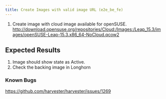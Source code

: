 ```yaml
---
title: Create Images with valid image URL (e2e_be_fe)
---
```

1. Create image with cloud image available for openSUSE.
http://download.opensuse.org/repositories/Cloud:/Images:/Leap_15.3/images/openSUSE-Leap-15.3.x86_64-NoCloud.qcow2

## Expected Results
1. Image should show state as Active.
1. Check the backing image in Longhorn

### Known Bugs
https://github.com/harvester/harvester/issues/1269
